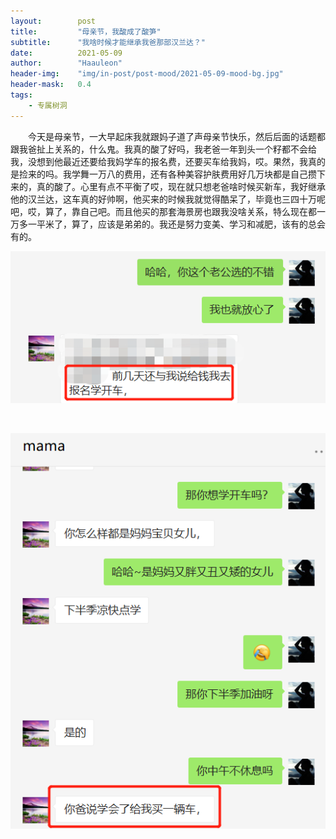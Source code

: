```yaml
---
layout:        post
title:         "母亲节，我酸成了酸笋"
subtitle:      "我啥时候才能继承我爸那部汉兰达？"
date:          2021-05-09
author:        "Haauleon"
header-img:    "img/in-post/post-mood/2021-05-09-mood-bg.jpg"
header-mask:   0.4
tags:
    - 专属树洞
---
```


&emsp;&emsp;今天是母亲节，一大早起床我就跟妈子道了声母亲节快乐，然后后面的话题都跟我爸扯上关系的，什么鬼。我真的酸了好吗，我老爸一年到头一个籽都不会给我，没想到他最近还要给我妈学车的报名费，还要买车给我妈，哎。果然，我真的是捡来的吗。我学舞一万八的费用，还有各种美容护肤费用好几万块都是自己攒下来的，真的酸了。心里有点不平衡了哎，现在就只想老爸啥时候买新车，我好继承他的汉兰达，这车真的好帅啊，他买来的时候我就觉得酷呆了，毕竟也三四十万呢吧，哎，算了，靠自己吧。而且他买的那套海景房也跟我没啥关系，特么现在都一万多一平米了，算了，应该是弟弟的。我还是努力变美、学习和减肥，该有的总会有的。      

![](\img\in-post\post-mood\2021-05-09-mood-1.png)       

<br>

![](\img\in-post\post-mood\2021-05-09-mood-2.png)